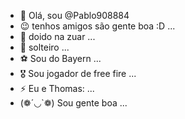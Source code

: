 - 👋 Olá, sou @Pablo908884
- 😉 tenhos amigos são gente boa :D ...
- 🤪 doido na zuar ...
- 💞️ solteiro ...
- ⚽ Sou do Bayern ...
- 🎖️ Sou jogador de free fire ...
- ⚡ Eu e Thomas: ...
- (❁´◡`❁) Sou gente boa ...

<!---
Pablo908884/Pablo908884 is a ✨ special ✨ repository because its `README.md` (this file) appears on your GitHub profile.
You can click the Preview link to take a look at your changes.
--->
